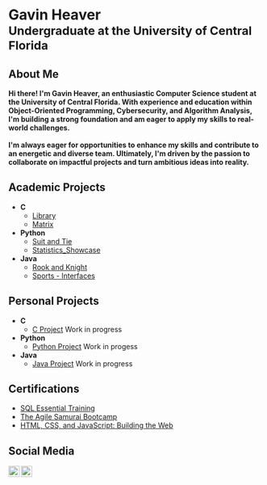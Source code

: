 <h1>Gavin Heaver <br/><sub>Undergraduate at the University of Central Florida</sub></h1>

<h2>About Me</h2>
<b>Hi there! I'm Gavin Heaver, an enthusiastic Computer Science student at the University of Central Florida. With experience and education within Object-Oriented Programming, Cybersecurity, and Algorithm Analysis, I'm building a strong foundation and am eager to apply my skills to real-world challenges.</b> 
<br>
<br>
<b>I'm always eager for opportunities to enhance my skills and contribute to an energetic and diverse team. Ultimately, I'm driven by the passion to collaborate on impactful projects and turn ambitious ideas into reality.</b>

<h2>Academic Projects</h2>

- <b>C</b>
  - [Library](https://github.com/Gavin-Heaver/Library)
  - [Matrix](https://github.com/Gavin-Heaver/Matrix)
- <b>Python</b>
  - [Suit and Tie](https://github.com/Gavin-Heaver/Suit-and-Tie)
  - [Statistics_Showcase](https://github.com/Gavin-Heaver/Statistics-Showcase)
- <b>Java</b>
  - [Rook and Knight](https://github.com/Gavin-Heaver/Rook-and-Knight)
  - [Sports - Interfaces](https://github.com/Gavin-Heaver/Sports-Interfaces)

<h2>Personal Projects</h2>

- <b>C</b>
  - [C Project]() Work in progress
- <b>Python</b>
  - [Python Project]() Work in progess
- <b>Java</b>
  - [Java Project]() Work in progress

<h2> Certifications</h2>

- [SQL Essential Training](https://www.linkedin.com/learning/certificates/242c8a417e246c6f6600f15e7d8b48b3329bdcceecc17435a3c9a38c5f088fdf?u=57691257)
- [The Agile Samurai Bootcamp](https://www.udemy.com/certificate/UC-633be4f6-0257-4771-9792-38f9aadb72a5/)
- [HTML, CSS, and JavaScript: Building the Web](https://www.linkedin.com/learning/certificates/84d893af44d52d2fab63b43dbc928cc96c19970cfe2e40a5786aa644def7de78?u=57691257)

<h2> Social Media</h2>

[<img align="left" alt="Gavin Heaver | LinkedIn" width="22px" src="https://cdn.jsdelivr.net/npm/simple-icons@v3/icons/linkedin.svg" />][linkedin]
[<img align="left" alt="Gavin Heaver | Instagram" width="22px" src="https://cdn.jsdelivr.net/npm/simple-icons@v3/icons/instagram.svg" />][instagram]

[instagram]: https://www.instagram.com/havin_geaver/
[linkedin]: https://www.linkedin.com/in/gavin-heaver
